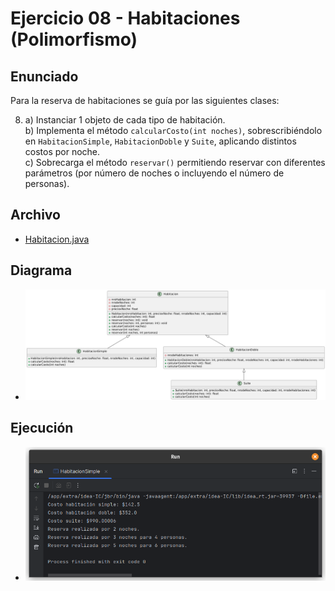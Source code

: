 # Ejercicio 08 - Habitaciones (Polimorfismo)

## Enunciado

Para la reserva de habitaciones se guía por las siguientes clases:

8. a) Instanciar 1 objeto de cada tipo de habitación.  
   b) Implementa el método `calcularCosto(int noches)`, sobrescribiéndolo en `HabitacionSimple`, `HabitacionDoble` y `Suite`, aplicando distintos costos por noche.  
   c) Sobrecarga el método `reservar()` permitiendo reservar con diferentes parámetros (por número de noches o incluyendo el número de personas).

## Archivo

- [Habitacion.java](./Habitacion.py)

## Diagrama

- ![Diagrama](./image.png)

## Ejecución

- ![Ejecución](./img.png)